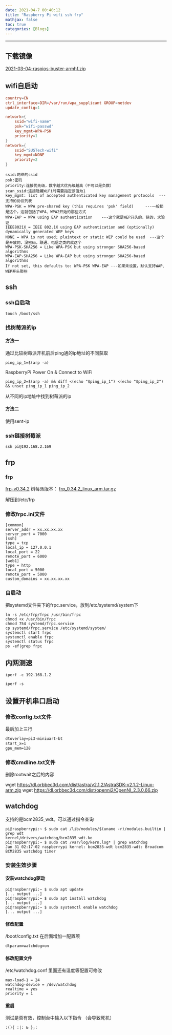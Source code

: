 ```yaml
---
date: 2021-04-7 00:40:12
title: "Raspberry Pi wifi ssh frp"
mathjax: false
toc: true
categories: [Blogs]
---
```

***

<!-- more -->
## 下载镜像

[2021-03-04-raspios-buster-armhf.zip](http://downloads.raspberrypi.org/raspios_armhf/images/raspios_armhf-2021-03-25/2021-03-04-raspios-buster-armhf.zip)


## wifi自启动

```conf /boot/wpa_supplicant.conf
country=CN
ctrl_interface=DIR=/var/run/wpa_supplicant GROUP=netdev
update_config=1

network={
    ssid="wifi-name"
    psk="wifi-passwd"
    key_mgmt=WPA-PSK
    priority=1
}
network={
    ssid="SUSTech-wifi"
    key_mgmt=NONE
    priority=2
}
```

```
ssid:网络的ssid
psk:密码
priority:连接优先级，数字越大优先级越高（不可以是负数）
scan_ssid:连接隐藏WiFi时需要指定该值为1
key_mgmt: list of accepted authenticated key management protocols  ---支持的协议列表  
WPA-PSK = WPA pre-shared key (this requires 'psk' field)     ---一般都是这个，这就包括了WPA、WPA2开始的那些方式  
WPA-EAP = WPA using EAP authentication    ---这个就是WEP开头的，猜的，求验证  
IEEE8021X = IEEE 802.1X using EAP authentication and (optionally) dynamically generated WEP keys  
NONE = WPA is not used; plaintext or static WEP could be used  ---这个是开放的，没密码，联通、电信之类的就这个  
WPA-PSK-SHA256 = Like WPA-PSK but using stronger SHA256-based algorithms  
WPA-EAP-SHA256 = Like WPA-EAP but using stronger SHA256-based algorithms  
If not set, this defaults to: WPA-PSK WPA-EAP ---如果未设置，默认支持WAP、WEP开头那些
```

## ssh

### ssh自启动
``` shell
touch /boot/ssh
```
### 找树莓派的ip
#### 方法一
通过比较树莓派开机前后ping通的ip地址的不同获取
``` shell command before RaspberryPi Connect to WiFi
ping_ip_1=$(arp -a)
```
RaspberryPi Power On & Connect to WiFi
``` shell command after RaspberryPi Connect to WiFi
ping_ip_2=$(arp -a) && diff <(echo "$ping_ip_1") <(echo "$ping_ip_2") && unset ping_ip_1 ping_ip_2
```
从不同的ip地址中找到树莓派的ip
#### 方法二
使用sent-ip
### ssh链接树莓派

``` shell
ssh pi@192.168.2.169
```
## frp

### frp
[frp-v0.34.2](https://github.com/fatedier/frp/releases/tag/v0.34.2)
树莓派版本：
[frp_0.34.2_linux_arm.tar.gz](https://github.com/fatedier/frp/releases/download/v0.34.2/frp_0.34.2_linux_arm.tar.gz)

解压到/etc/frp

### 修改frpc.ini文件

```
[common] 
server_addr = xx.xx.xx.xx 
server_port = 7000  
[ssh] 
type = tcp 
local_ip = 127.0.0.1 
local_port = 22 
remote_port = 6000  
[web1] 
type = http 
local_port = 5000 
remote_port = 5000 
custom_domains = xx.xx.xx.xx
```
### 自启动
把systemd文件夹下的frpc.service，放到/etc/systemd/system下

``` shell
ln -s /etc/frp/frpc /usr/bin/frpc
chmod +x /usr/bin/frpc
chmod 754 systemd/frpc.service
cp systemd/frpc.service /etc/systemd/system/
systemctl start frpc
systemctl enable frpc
systemctl status frpc
ps -ef|grep frpc
```

## 内网测速
```
iperf -c 192.168.1.2
```
```
iperf -s
```
## 设置开机串口启动

### 修改config.txt文件
最后加上三行
``` config.txt
dtoverlay=pi3-miniuart-bt
start_x=1
gpu_mem=128
```
### 修改cmdline.txt文件
删除rootwait之后的内容


wget https://dl.orbbec3d.com/dist/astra/v2.1.2/AstraSDK-v2.1.2-Linux-arm.zip
wget https://dl.orbbec3d.com/dist/openni2/OpenNI_2.3.0.66.zip

## watchdog
支持的是bcm2835_wdt。可以通过指令查询

``` shell
pi@raspberrypi:~ $ sudo cat /lib/modules/$(uname -r)/modules.builtin | grep wdt
kernel/drivers/watchdog/bcm2835_wdt.ko
pi@raspberrypi:~ $ sudo cat /var/log/kern.log* | grep watchdog
Jan 31 02:17:02 raspberrypi kernel: bcm2835-wdt bcm2835-wdt: Broadcom BCM2835 watchdog timer
```
### 安装生效步骤
#### 安装watchdog驱动
``` shell
pi@raspberrypi:~ $ sudo apt update
[... output ...]
pi@raspberrypi:~ $ sudo apt install watchdog
[... output ...]
pi@raspberrypi:~ $ sudo systemctl enable watchdog
[... output ...]
```
#### 修改配置
/boot/config.txt 在后面增加一配置项
``` /boot/config.txt
dtparam=watchdog=on
```
#### 修改配置文件
/etc/watchdog.conf 里面还有温度等配置可修改
``` shell
max-load-1 = 24
watchdog-device = /dev/watchdog
realtime = yes
priority = 1
```
#### 重启
测试是否有效，控制台中输入以下指令
（会导致死机）
``` shell
:(){ :|: & };:
```